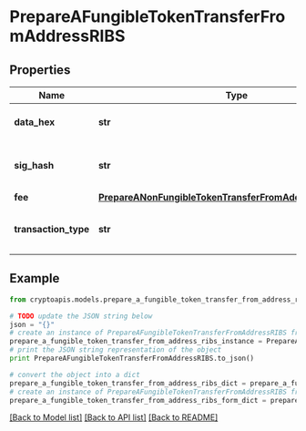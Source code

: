 # PrepareAFungibleTokenTransferFromAddressRIBS


## Properties
Name | Type | Description | Notes
------------ | ------------- | ------------- | -------------
**data_hex** | **str** | Representation of the data in hex value | [optional] 
**sig_hash** | **str** | Representation of the hash that should be signed | 
**fee** | [**PrepareANonFungibleTokenTransferFromAddressRIBSBSCFee**](PrepareANonFungibleTokenTransferFromAddressRIBSBSCFee.md) |  | 
**transaction_type** | **str** | Representation of the transaction type | 

## Example

```python
from cryptoapis.models.prepare_a_fungible_token_transfer_from_address_ribs import PrepareAFungibleTokenTransferFromAddressRIBS

# TODO update the JSON string below
json = "{}"
# create an instance of PrepareAFungibleTokenTransferFromAddressRIBS from a JSON string
prepare_a_fungible_token_transfer_from_address_ribs_instance = PrepareAFungibleTokenTransferFromAddressRIBS.from_json(json)
# print the JSON string representation of the object
print PrepareAFungibleTokenTransferFromAddressRIBS.to_json()

# convert the object into a dict
prepare_a_fungible_token_transfer_from_address_ribs_dict = prepare_a_fungible_token_transfer_from_address_ribs_instance.to_dict()
# create an instance of PrepareAFungibleTokenTransferFromAddressRIBS from a dict
prepare_a_fungible_token_transfer_from_address_ribs_form_dict = prepare_a_fungible_token_transfer_from_address_ribs.from_dict(prepare_a_fungible_token_transfer_from_address_ribs_dict)
```
[[Back to Model list]](../README.md#documentation-for-models) [[Back to API list]](../README.md#documentation-for-api-endpoints) [[Back to README]](../README.md)


